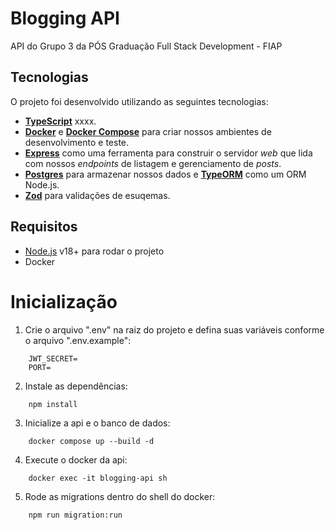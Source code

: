 # Blogging API

API do Grupo 3 da PÓS Graduação Full Stack Development - FIAP

## Tecnologias

O projeto foi desenvolvido utilizando as seguintes tecnologias:

- **[TypeScript](https://www.typescriptlang.org/)** xxxx.
- **[Docker](https://docs.docker.com)** e **[Docker Compose](https://docs.docker.com/compose/)** para criar nossos ambientes de desenvolvimento e teste.
- **[Express](https://github.com/expressjs/express)** como uma ferramenta para construir o servidor _web_ que lida com nossos _endpoints_ de listagem e gerenciamento de _posts_.
- **[Postgres](https://www.postgresql.org)** para armazenar nossos dados e **[TypeORM](https://typeorm.io/)** como um ORM Node.js.
- **[Zod](https://zod.dev/)** para validações de esuqemas.

## Requisitos

- [Node.js](https://nodejs.org/) v18+ para rodar o projeto
- Docker

# Inicialização

1. Crie o arquivo ".env" na raiz do projeto e defina suas variáveis conforme o arquivo ".env.example":

```shell
    JWT_SECRET=
    PORT=
```

2. Instale as dependências:

```shell
    npm install
```

3. Inicialize a api e o banco de dados:

```shell
    docker compose up --build -d
```

4. Execute o docker da api:

```shell
    docker exec -it blogging-api sh
```

5. Rode as migrations dentro do shell do docker:

```shell
    npm run migration:run
```
